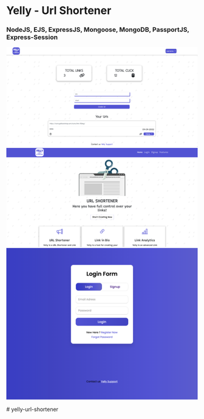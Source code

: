# Yelly - Url Shortener

### NodeJS, EJS, ExpressJS, Mongoose, MongoDB, PassportJS, Express-Session


![Image1](screenshots/sc1.png)
![Image1](screenshots/sc2.png)
![Image1](screenshots/sc3.png)


#   y e l l y - u r l - s h o r t e n e r 
 
 